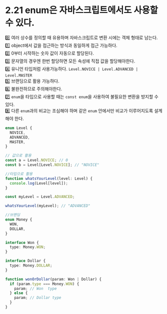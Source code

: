 # 2.21 enum은 자바스크립트에서도 사용할 수 있다.

0️⃣ 여러 상수를 정의할 때 유용하며 자바스크립트로 변환 시에는 객체 형태로 남는다. <br>
1️⃣ object에서 값을 접근하는 방식과 동일하게 접근 가능하다. <br>
2️⃣ 0부터 시작하는 숫자 값이 자동으로 할당된다. <br>
3️⃣ 문자열의 경우엔 한번 할당하면 모든 속성에 직접 값을 할당해야한다. <br>
4️⃣ 유니언 타입처럼 사용가능하다. `Level.NOVICE | Level.ADVANCED | Level.MASTER` <br>
5️⃣ 브랜딩으로 활용 가능하다. <br>
6️⃣ 불완전하므로 주의해야한다. <br>
7️⃣ `enum`을 타입으로 사용할 때는 `const enum`을 사용하여 불필요한 변환을 방지할 수 있다. <br>
8️⃣ 다른 `enum`과의 비교는 조심해야 하며 같은 `enum` 안에서만 비교가 이루어지도록 설계해야 한다.

```ts
enum Level {
  NOVICE,
  ADVANCED,
  MASTER,
}

// 값으로 활용
const a = Level.NOVICE; // 0
const b = Level[Level.NOVICE]; // "NOVICE"

//타입으로 활용
function whatsYourLevel(level: Level) {
  console.log(Level[level]);
}

const myLevel = Level.ADVANCED;

whatsYourLevel(myLevel); // "ADVANCED"
```

```ts
//브랜딩
enum Money {
  WON,
  DOLLAR,
}

interface Won {
  type: Money.WON;
}

interface Dollar {
  type: Money.DOLLAR;
}

function wonOrDollar(param: Won | Dollar) {
  if (param.type === Money.WON) {
    param; // Won  type
  } else {
    param; // Dollar type
  }
}
```

